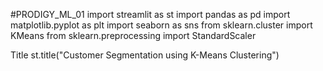 #PRODIGY_ML_01 import streamlit as st import pandas as pd import matplotlib.pyplot as plt import seaborn as sns from sklearn.cluster import KMeans from sklearn.preprocessing import StandardScaler

Title
st.title("Customer Segmentation using K-Means Clustering")
